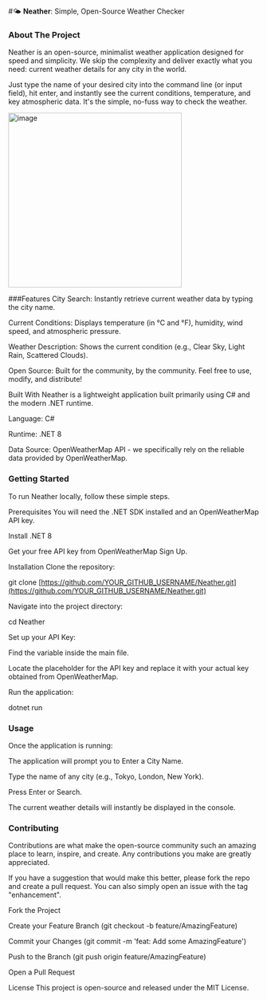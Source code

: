 #🌤️ **Neather**: Simple, Open-Source Weather Checker



### About The Project
Neather is an open-source, minimalist weather application designed for speed and simplicity. We skip the complexity and deliver exactly what you need: current weather details for any city in the world.

Just type the name of your desired city into the command line (or input field), hit enter, and instantly see the current conditions, temperature, and key atmospheric data. It's the simple, no-fuss way to check the weather.

<img width="348" height="350" alt="image" src="https://github.com/user-attachments/assets/a87a21f1-8914-4ce1-b162-5da600316576" />


###Features
City Search: Instantly retrieve current weather data by typing the city name.

Current Conditions: Displays temperature (in °C and °F), humidity, wind speed, and atmospheric pressure.

Weather Description: Shows the current condition (e.g., Clear Sky, Light Rain, Scattered Clouds).

Open Source: Built for the community, by the community. Feel free to use, modify, and distribute!

Built With
Neather is a lightweight application built primarily using C# and the modern .NET runtime.

Language: C#

Runtime: .NET 8

Data Source: OpenWeatherMap API - we specifically rely on the reliable data provided by OpenWeatherMap.

### Getting Started
To run Neather locally, follow these simple steps.

Prerequisites
You will need the .NET SDK installed and an OpenWeatherMap API key.

Install .NET 8

Get your free API key from OpenWeatherMap Sign Up.

Installation
Clone the repository:

git clone [https://github.com/YOUR_GITHUB_USERNAME/Neather.git](https://github.com/YOUR_GITHUB_USERNAME/Neather.git)

Navigate into the project directory:

cd Neather

Set up your API Key:

Find the variable inside the main file.

Locate the placeholder for the API key and replace it with your actual key obtained from OpenWeatherMap.

Run the application:

dotnet run

### Usage
Once the application is running:

The application will prompt you to Enter a City Name.

Type the name of any city (e.g., Tokyo, London, New York).

Press Enter or Search.

The current weather details will instantly be displayed in the console.

### Contributing
Contributions are what make the open-source community such an amazing place to learn, inspire, and create. Any contributions you make are greatly appreciated.

If you have a suggestion that would make this better, please fork the repo and create a pull request. You can also simply open an issue with the tag "enhancement".

Fork the Project

Create your Feature Branch (git checkout -b feature/AmazingFeature)

Commit your Changes (git commit -m 'feat: Add some AmazingFeature')

Push to the Branch (git push origin feature/AmazingFeature)

Open a Pull Request

License
This project is open-source and released under the MIT License.
